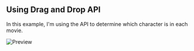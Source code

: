 ## Using Drag and Drop API

In this example, I'm using the API to determine which character is in each movie.

<img src="https://user-images.githubusercontent.com/11545976/83292139-fb96a200-a1bf-11ea-8091-40e48ca54ed8.gif" alt="Preview">